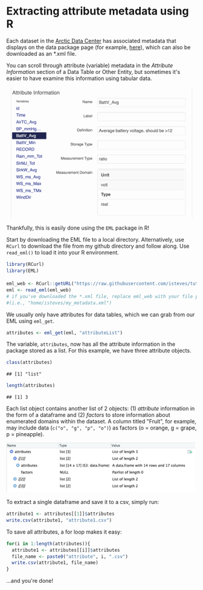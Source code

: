 Extracting attribute metadata using R
================

Each dataset in the [Arctic Data Center](https://arcticdata.io/) has associated metadata that displays on the data package page (for example, [here](doi.org/10.18739/A2X86K)), which can also be downloaded as an \*.xml file.

You can scroll through attribute (variable) metadata in the *Attribute Information* section of a Data Table or Other Entity, but sometimes it's easier to have examine this information using tabular data.

<img src="tutorials-pics/attribute-info.png" width="500" />

Thankfully, this is easily done using the `EML` package in R!

Start by downloading the EML file to a local directory. Alternatively, use `RCurl` to download the file from my github directory and follow along. Use `read_eml()` to load it into your R environment.

``` r
library(RCurl)
library(EML)

eml_web <- RCurl::getURL("https://raw.githubusercontent.com/isteves/tutorials/master/data/LeConte_meteo_metadata.xml")
eml <- read_eml(eml_web) 
# if you've downloaded the *.xml file, replace eml_web with your file path 
#(i.e., "home/isteves/my_metadata.xml")
```

We usually only have attributes for data tables, which we can grab from our EML using `eml_get`.

``` r
attributes <- eml_get(eml, "attributeList")
```

The variable, `attributes`, now has all the attribute information in the package stored as a list. For this example, we have three attribute objects.

``` r
class(attributes)
```

    ## [1] "list"

``` r
length(attributes)
```

    ## [1] 3

Each list object contains another list of 2 objects: (1) *attribute* information in the form of a dataframe and (2) *factors* to store information about enumerated domains within the dataset. A column titled "Fruit", for example, may include data (`c("o", "g", "p", "o")`) as factors (o = orange, g = grape, p = pineapple).

<img src="tutorials-pics/attribute-list-object.png" width="500" />

To extract a single dataframe and save it to a csv, simply run:

``` r
attribute1 <- attributes[[1]]$attributes
write.csv(attribute1, "attribute1.csv")
```

To save all attributes, a for loop makes it easy:

``` r
for(i in 1:length(attributes)){
  attribute1 <- attributes[[i]]$attributes
  file_name <- paste0("attribute", i, ".csv")
  write.csv(attribute1, file_name)
}
```

...and you're done!
